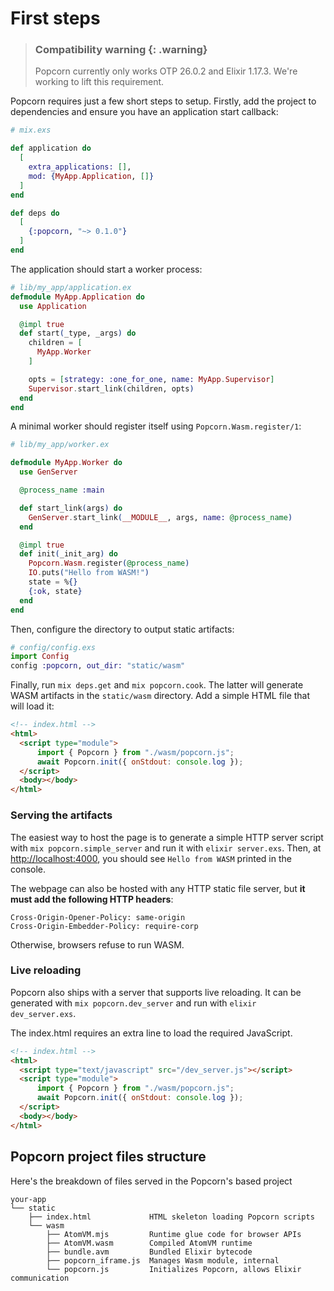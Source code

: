 # First steps

> ### Compatibility warning {: .warning}
>
> Popcorn currently only works OTP 26.0.2 and Elixir 1.17.3. We're working to lift this requirement.

Popcorn requires just a few short steps to setup. Firstly, add the project to dependencies and ensure you have an application start callback:

```elixir
# mix.exs

def application do
  [
    extra_applications: [],
    mod: {MyApp.Application, []}
  ]
end

def deps do
  [
    {:popcorn, "~> 0.1.0"}
  ]
end
```

The application should start a worker process:

```elixir
# lib/my_app/application.ex
defmodule MyApp.Application do
  use Application

  @impl true
  def start(_type, _args) do
    children = [
      MyApp.Worker
    ]

    opts = [strategy: :one_for_one, name: MyApp.Supervisor]
    Supervisor.start_link(children, opts)
  end
end
```

A minimal worker should register itself using `Popcorn.Wasm.register/1`:

```elixir
# lib/my_app/worker.ex

defmodule MyApp.Worker do
  use GenServer

  @process_name :main

  def start_link(args) do
    GenServer.start_link(__MODULE__, args, name: @process_name)
  end

  @impl true
  def init(_init_arg) do
    Popcorn.Wasm.register(@process_name)
    IO.puts("Hello from WASM!")
    state = %{}
    {:ok, state}
  end
end
```

Then, configure the directory to output static artifacts:

```elixir
# config/config.exs
import Config
config :popcorn, out_dir: "static/wasm"
```

Finally, run `mix deps.get` and `mix popcorn.cook`. The latter will generate WASM artifacts in the `static/wasm` directory. Add a simple HTML file that will load it:

```html
<!-- index.html -->
<html>
  <script type="module">
      import { Popcorn } from "./wasm/popcorn.js";
      await Popcorn.init({ onStdout: console.log });
  </script>
  <body></body>
</html>
 ```

### Serving the artifacts

The easiest way to host the page is to generate a simple HTTP server script with `mix popcorn.simple_server` and run it with `elixir server.exs`. Then, at <http://localhost:4000>, you should see `Hello from WASM` printed in the console.

The webpage can also be hosted with any HTTP static file server, but **it must add the following HTTP headers**:

```headers
Cross-Origin-Opener-Policy: same-origin
Cross-Origin-Embedder-Policy: require-corp
```

Otherwise, browsers refuse to run WASM.

### Live reloading

Popcorn also ships with a server that supports live reloading. It can be generated with `mix popcorn.dev_server` and run with `elixir dev_server.exs`.

The index.html requires an extra line to load the required JavaScript.

```html
<!-- index.html -->
<html>
  <script type="text/javascript" src="/dev_server.js"></script>
  <script type="module">
      import { Popcorn } from "./wasm/popcorn.js";
      await Popcorn.init({ onStdout: console.log });
  </script>
  <body></body>
</html>
 ```

## Popcorn project files structure

Here's the breakdown of files served in the Popcorn's based project

```console
your-app
└── static
    ├── index.html             HTML skeleton loading Popcorn scripts
    └── wasm
        ├── AtomVM.mjs         Runtime glue code for browser APIs
        ├── AtomVM.wasm        Compiled AtomVM runtime
        ├── bundle.avm         Bundled Elixir bytecode
        ├── popcorn_iframe.js  Manages Wasm module, internal
        └── popcorn.js         Initializes Popcorn, allows Elixir communication
```
